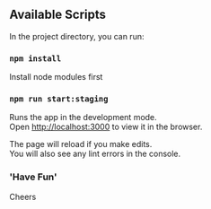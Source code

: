 ## Available Scripts

In the project directory, you can run:

### `npm install`

Install node modules first

### `npm run start:staging`

Runs the app in the development mode.<br />
Open [http://localhost:3000](http://localhost:3000) to view it in the browser.

The page will reload if you make edits.<br />
You will also see any lint errors in the console.

### 'Have Fun'
Cheers